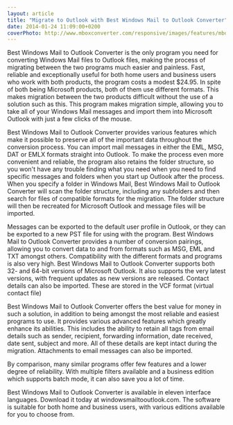 ```yaml
---
layout: article
title: "Migrate to Outlook with Best Windows Mail to Outlook Converter"
date: 2014-01-24 11:09:00+0200
coverPhoto: http://www.mboxconverter.com/responsive/images/features/mbox2pst.png
---
```




Best Windows Mail to Outlook Converter is the only program you need for converting Windows Mail files to Outlook files, making the process of migrating between the two programs much easier and painless. Fast, reliable and exceptionally useful for both home users and business users who work with both products, the program costs a modest $24.95. In spite of both being Microsoft products, both of them use different formats. This makes migration between the two products difficult without the use of a solution such as this. This program makes migration simple, allowing you to take all of your Windows Mail messages and import them into Microsoft Outlook with just a few clicks of the mouse.

Best Windows Mail to Outlook Converter provides various features which make it possible to preserve all of the important data throughout the conversion process. You can import mail messages in either the EML, MSG, DAT or EMLX formats straight into Outlook. To make the process even more convenient and reliable, the program also retains the folder structure, so you won't have any trouble finding what you need when you need to find specific messages and folders when you start up Outlook after the process. When you specify a folder in Windows Mail, Best Windows Mail to Outlook Converter will scan the folder structure, including any subfolders and then search for files of compatible formats for the migration. The folder structure will then be recreated for Microsoft Outlook and message files will be imported.

Messages can be exported to the default user profile in Outlook, or they can be exported to a new PST file for using with the program. Best Windows Mail to Outlook Converter provides a number of conversion pairings, allowing you to convert data to and from formats such as MSG, EML and TXT amongst others. Compatibility with the different formats and programs is also very high. Best Windows Mail to Outlook Converter supports both 32- and 64-bit versions of Microsoft Outlook. It also supports the very latest versions, with frequent updates as new versions are released. Contact details can also be imported. These are stored in the VCF format (virtual contact file)

Best Windows Mail to Outlook Converter offers the best value for money in such a solution, in addition to being amongst the most reliable and easiest programs to use. It provides various advanced features which greatly enhance its abilities. This includes the ability to retain all tags from email details such as sender, recipient, forwarding information, date received, date sent, subject and more. All of these details are kept intact during the migration. Attachments to email messages can also be imported.

By comparison, many similar programs offer few features and a lower degree of reliability. With multiple filters available and a business edition which supports batch mode, it can also save you a lot of time.

Best Windows Mail to Outlook Converter is available in eleven interface languages. Download it today at windowsmailtooutlook.com. The software is suitable for both home and business users, with various editions available for you to choose from.
